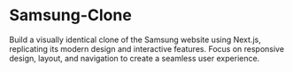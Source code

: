 # Samsung-Clone
Build a visually identical clone of the Samsung website using Next.js, replicating its modern design and interactive features. Focus on responsive design, layout, and navigation to create a seamless user experience.
